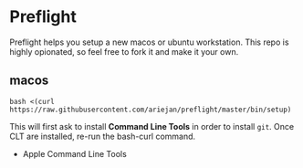 # Preflight

Preflight helps you setup a new macos or ubuntu workstation. This repo is highly 
opionated, so feel free to fork it and make it your own.

## macos

```
bash <(curl https://raw.githubusercontent.com/ariejan/preflight/master/bin/setup)
```

This will first ask to install **Command Line Tools** in order to install `git`. 
Once CLT are installed, re-run the bash-curl command. 

 * Apple Command Line Tools
